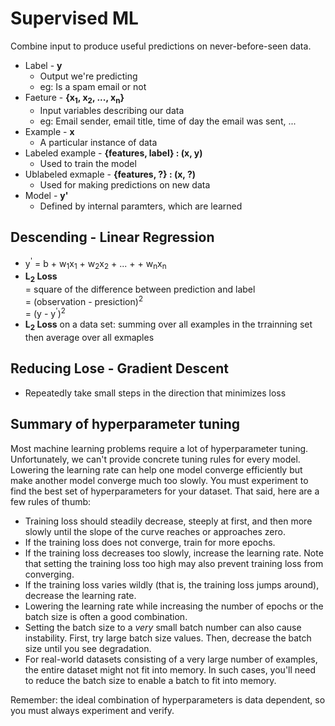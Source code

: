 # Supervised ML
Combine input to produce useful predictions on never-before-seen data.

- Label - **y**
  - Output we're predicting
  - eg: Is a spam email or not
- Faeture - **{x<sub>1</sub>, x<sub>2</sub>, ..., x<sub>n</sub>}**
  - Input variables describing our data
  - eg: Email sender, email title, time of day the email was sent, ...
- Example - **x**
  - A particular instance of data
- Labeled example - **{features, label} : (x, y)**
  - Used to train the model
- Ublabeled exmaple - **{features, ?} : (x, ?)**
  - Used for making predictions on new data
- Model - **y'**
  - Defined by internal paramters, which are learned

## Descending - Linear Regression 

- y<sup>'</sup> = b + w<sub>1</sub>x<sub>1</sub> + w<sub>2</sub>x<sub>2</sub> + ... + + w<sub>n</sub>x<sub>n</sub>
- **L<sub>2</sub> Loss**\
= square of the difference between prediction and label\
= (observation - presiction)<sup>2</sup>\
= (y - y<sup>'</sup>)<sup>2</sup>
- **L<sub>2</sub> Loss** on a data set: summing over all examples in the trrainning set then average over all exmaples

## Reducing Lose - Gradient Descent
- Repeatedly take small steps in the direction that minimizes loss

## Summary of hyperparameter tuning

Most machine learning problems require a lot of hyperparameter tuning.  Unfortunately, we can't provide concrete tuning rules for every model. Lowering the learning rate can help one model converge efficiently but make another model converge much too slowly.  You must experiment to find the best set of hyperparameters for your dataset. That said, here are a few rules of thumb:

 * Training loss should steadily decrease, steeply at first, and then more slowly until the slope of the curve reaches or approaches zero. 
 * If the training loss does not converge, train for more epochs.
 * If the training loss decreases too slowly, increase the learning rate. Note that setting the training loss too high may also prevent training loss from converging.
 * If the training loss varies wildly (that is, the training loss jumps around), decrease the learning rate.
 * Lowering the learning rate while increasing the number of epochs or the batch size is often a good combination.
 * Setting the batch size to a *very* small batch number can also cause instability. First, try large batch size values. Then, decrease the batch size until you see degradation.
 * For real-world datasets consisting of a very large number of examples, the entire dataset might not fit into memory. In such cases, you'll need to reduce the batch size to enable a batch to fit into memory. 

Remember: the ideal combination of hyperparameters is data dependent, so you must always experiment and verify.

